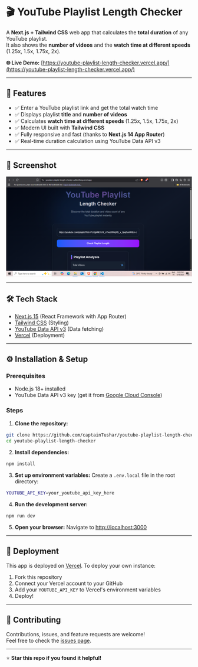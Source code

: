 # 🎬 YouTube Playlist Length Checker

A **Next.js + Tailwind CSS** web app that calculates the **total duration** of any YouTube playlist.  
It also shows the **number of videos** and the **watch time at different speeds** (1.25x, 1.5x, 1.75x, 2x).

**🌐 Live Demo:** [https://youtube-playlist-length-checker.vercel.app/](https://youtube-playlist-length-checker.vercel.app/)

---

## 🚀 Features
- ✅ Enter a YouTube playlist link and get the total watch time  
- ✅ Displays playlist **title** and **number of videos**  
- ✅ Calculates **watch time at different speeds** (1.25x, 1.5x, 1.75x, 2x)  
- ✅ Modern UI built with **Tailwind CSS**  
- ✅ Fully responsive and fast (thanks to **Next.js 14 App Router**)  
- ✅ Real-time duration calculation using YouTube Data API v3

---

## 📸 Screenshot

![App Screenshot](./Screenshot.png)

---

## 🛠️ Tech Stack
- [Next.js 15](https://nextjs.org/) (React Framework with App Router)
- [Tailwind CSS](https://tailwindcss.com/) (Styling)
- [YouTube Data API v3](https://developers.google.com/youtube/v3) (Data fetching)
- [Vercel](https://vercel.com/) (Deployment)

---

## ⚙️ Installation & Setup

### Prerequisites
- Node.js 18+ installed
- YouTube Data API v3 key (get it from [Google Cloud Console](https://console.cloud.google.com/))

### Steps

1. **Clone the repository:**
```bash
git clone https://github.com/captainTushar/youtube-playlist-length-checker.git
cd youtube-playlist-length-checker
```

2. **Install dependencies:**
```bash
npm install
```

3. **Set up environment variables:**
Create a `.env.local` file in the root directory:
```bash
YOUTUBE_API_KEY=your_youtube_api_key_here
```

4. **Run the development server:**
```bash
npm run dev
```

5. **Open your browser:**
Navigate to [http://localhost:3000](http://localhost:3000)

---

## 🚀 Deployment

This app is deployed on [Vercel](https://vercel.com/). To deploy your own instance:

1. Fork this repository
2. Connect your Vercel account to your GitHub
3. Add your `YOUTUBE_API_KEY` to Vercel's environment variables
4. Deploy!

---

## 🤝 Contributing

Contributions, issues, and feature requests are welcome!  
Feel free to check the [issues page](https://github.com/captainTushar/youtube-playlist-length-checker/issues).

---
⭐ **Star this repo if you found it helpful!**
